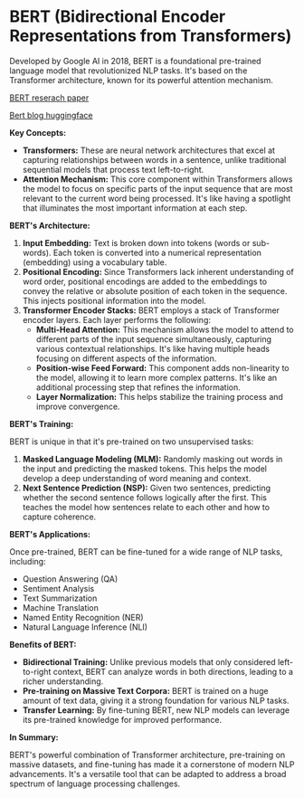 # BERT (Bidirectional Encoder Representations from Transformers)

Developed by Google AI in 2018, BERT is a foundational pre-trained language model that revolutionized NLP tasks. It's based on the Transformer architecture, known for its powerful attention mechanism.

[BERT reserach paper](https://arxiv.org/pdf/1810.04805.pdf)

[Bert blog huggingface](https://huggingface.co/blog/bert-101)

**Key Concepts:**

- **Transformers:** These are neural network architectures that excel at capturing relationships between words in a sentence, unlike traditional sequential models that process text left-to-right.
- **Attention Mechanism:** This core component within Transformers allows the model to focus on specific parts of the input sequence that are most relevant to the current word being processed. It's like having a spotlight that illuminates the most important information at each step.

**BERT's Architecture:**

1. **Input Embedding:** Text is broken down into tokens (words or sub-words). Each token is converted into a numerical representation (embedding) using a vocabulary table.
2. **Positional Encoding:** Since Transformers lack inherent understanding of word order, positional encodings are added to the embeddings to convey the relative or absolute position of each token in the sequence. This injects positional information into the model.
3. **Transformer Encoder Stacks:** BERT employs a stack of Transformer encoder layers. Each layer performs the following:
   - **Multi-Head Attention:** This mechanism allows the model to attend to different parts of the input sequence simultaneously, capturing various contextual relationships. It's like having multiple heads focusing on different aspects of the information.
   - **Position-wise Feed Forward:** This component adds non-linearity to the model, allowing it to learn more complex patterns. It's like an additional processing step that refines the information.
   - **Layer Normalization:** This helps stabilize the training process and improve convergence.

**BERT's Training:**

BERT is unique in that it's pre-trained on two unsupervised tasks:

1. **Masked Language Modeling (MLM):** Randomly masking out words in the input and predicting the masked tokens. This helps the model develop a deep understanding of word meaning and context.
2. **Next Sentence Prediction (NSP):** Given two sentences, predicting whether the second sentence follows logically after the first. This teaches the model how sentences relate to each other and how to capture coherence.

**BERT's Applications:**

Once pre-trained, BERT can be fine-tuned for a wide range of NLP tasks, including:

- Question Answering (QA)
- Sentiment Analysis
- Text Summarization
- Machine Translation
- Named Entity Recognition (NER)
- Natural Language Inference (NLI)

**Benefits of BERT:**

- **Bidirectional Training:** Unlike previous models that only considered left-to-right context, BERT can analyze words in both directions, leading to a richer understanding.
- **Pre-training on Massive Text Corpora:** BERT is trained on a huge amount of text data, giving it a strong foundation for various NLP tasks.
- **Transfer Learning:** By fine-tuning BERT, new NLP models can leverage its pre-trained knowledge for improved performance.

**In Summary:**

BERT's powerful combination of Transformer architecture, pre-training on massive datasets, and fine-tuning has made it a cornerstone of modern NLP advancements. It's a versatile tool that can be adapted to address a broad spectrum of language processing challenges.